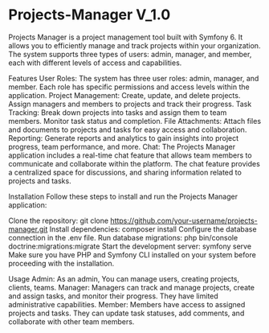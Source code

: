 # Projects-Manager V_1.0

Projects Manager is a project management tool built with Symfony 6. It allows you to efficiently manage and track projects within your organization. 
The system supports three types of users: admin, manager, and member, each with different levels of access and capabilities.

Features
User Roles: The system has three user roles: admin, manager, and member. Each role has specific permissions and access levels within the application.
Project Management: Create, update, and delete projects. Assign managers and members to projects and track their progress.
Task Tracking: Break down projects into tasks and assign them to team members. Monitor task status and completion.
File Attachments: Attach files and documents to projects and tasks for easy access and collaboration.
Reporting: Generate reports and analytics to gain insights into project progress, team performance, and more.
Chat: The Projects Manager application includes a real-time chat feature that allows team members to communicate and collaborate within the platform.
      The chat feature provides a centralized space for discussions, and sharing information related to projects and tasks.

Installation
Follow these steps to install and run the Projects Manager application:

Clone the repository: git clone https://github.com/your-username/projects-manager.git
Install dependencies: composer install
Configure the database connection in the .env file.
Run database migrations: php bin/console doctrine:migrations:migrate
Start the development server: symfony serve
Make sure you have PHP and Symfony CLI installed on your system before proceeding with the installation.

Usage
Admin: As an admin, You can manage users, creating projects, clients, teams.
Manager: Managers can track and manage projects, create and assign tasks, and monitor their progress. They have limited administrative capabilities.
Member: Members have access to assigned projects and tasks. They can update task statuses, add comments, and collaborate with other team members.
